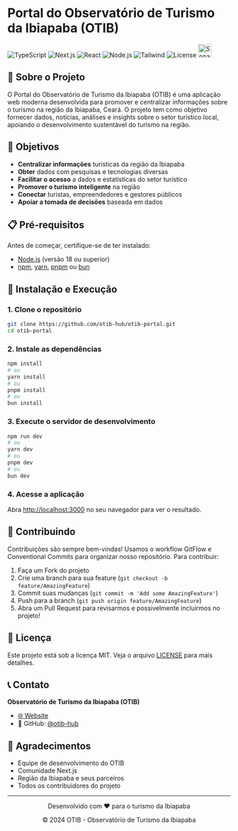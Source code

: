 # Portal do Observatório de Turismo da Ibiapaba (OTIB)

<div>
  <img src='https://img.shields.io/badge/typescript-%23007ACC.svg?style=for-the-badge&logo=typescript&logoColor=white' alt='TypeScript'>
  <img src="https://img.shields.io/badge/Next.js-black?style=for-the-badge&logo=nextdotjs" alt="Next.js">
  <img src="https://img.shields.io/badge/React-black?style=for-the-badge&logo=react" alt="React">
  <img src='https://img.shields.io/badge/node.js-6DA55F?style=for-the-badge&logo=node.js&logoColor=white' alt='Node.js'>
  <img src='https://img.shields.io/badge/tailwindcss-%2338B2AC.svg?style=for-the-badge&logo=tailwind-css&logoColor=white' alt='Tailwind'>
  <img src="https://img.shields.io/badge/License-MIT-green?style=for-the-badge" alt="License">
  <img src="https://sonarcloud.io/images/project_badges/sonarcloud-dark.svg" height="30px" alt="SonarQube">
  
</div>

## 🌟 Sobre o Projeto

O Portal do Observatório de Turismo da Ibiapaba (OTIB) é uma aplicação web moderna desenvolvida para promover e centralizar informações sobre o turismo na região da Ibiapaba, Ceará. O projeto tem como objetivo fornecer dados, notícias, análises e insights sobre o setor turístico local, apoiando o desenvolvimento sustentável do turismo na região.

## 🎯 Objetivos

- **Centralizar informações** turísticas da região da Ibiapaba
- **Obter** dados com pesquisas e tecnologias diversas
- **Facilitar o acesso** a dados e estatísticas do setor turístico
- **Promover o turismo inteligente** na região
- **Conectar** turistas, empreendedores e gestores públicos
- **Apoiar a tomada de decisões** baseada em dados

## 📋 Pré-requisitos

Antes de começar, certifique-se de ter instalado:

- [Node.js](https://nodejs.org/) (versão 18 ou superior)
- [npm](https://www.npmjs.com/), [yarn](https://yarnpkg.com/), [pnpm](https://pnpm.io/) ou [bun](https://bun.sh/)

## 🚀 Instalação e Execução

### 1. Clone o repositório
```bash
git clone https://github.com/otib-hub/otib-portal.git
cd otib-portal
```

### 2. Instale as dependências
```bash
npm install
# ou
yarn install
# ou
pnpm install
# ou
bun install
```

### 3. Execute o servidor de desenvolvimento
```bash
npm run dev
# ou
yarn dev
# ou
pnpm dev
# ou
bun dev
```

### 4. Acesse a aplicação
Abra [http://localhost:3000](http://localhost:3000) no seu navegador para ver o resultado.


## 🤝 Contribuindo

Contribuições são sempre bem-vindas! 
Usamos o workflow GitFlow e Conventional Commits para organizar nosso repositório. 
Para contribuir:

1. Faça um Fork do projeto
2. Crie uma branch para sua feature (`git checkout -b feature/AmazingFeature`)
3. Commit suas mudanças (`git commit -m 'Add some AmazingFeature'`)
4. Push para a branch (`git push origin feature/AmazingFeature`)
5. Abra um Pull Request para revisarmos e possivelmente incluirmos no projeto!

## 📄 Licença

Este projeto está sob a licença MIT. Veja o arquivo [LICENSE](LICENSE) para mais detalhes.

## 📞 Contato

**Observatório de Turismo da Ibiapaba (OTIB)**

- [🌐 Website](https://nupreds.ifce.edu.br/otib)
- 📱 GitHub: [@otib-hub](https://github.com/otib-hub)

## 🙏 Agradecimentos

- Equipe de desenvolvimento do OTIB
- Comunidade Next.js
- Região da Ibiapaba e seus parceiros
- Todos os contribuidores do projeto

---

<div align="center">
  <p>Desenvolvido com ❤️ para o turismo da Ibiapaba</p>
  <p>© 2024 OTIB - Observatório de Turismo da Ibiapaba</p>
</div>
